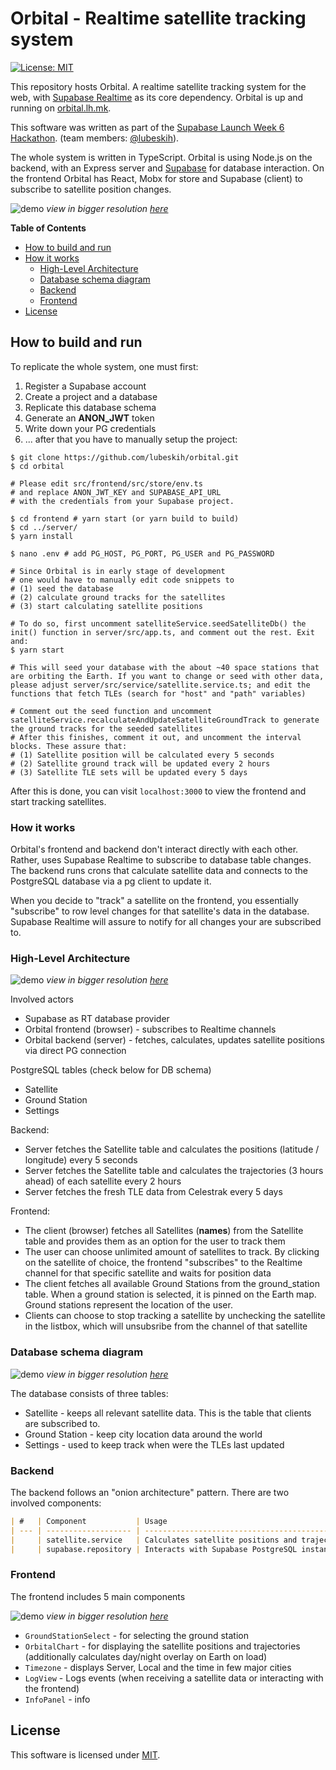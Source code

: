 # Orbital - Realtime satellite tracking system

[![License: MIT](https://img.shields.io/badge/License-MIT-yellow.svg)](LICENSE.md)

This repository hosts Orbital. A realtime satellite tracking system for the web, with [Supabase Realtime](https://supabase.com/docs/guides/realtime) as its core dependency. Orbital is up and running on [orbital.lh.mk](https://orbital.lh.mk).

This software was written as part of the [Supabase Launch Week 6 Hackathon](https://supabase.com/blog/launch-week-6-hackathon). (team members: [@lubeskih](https://github.com/lubeskih)).

The whole system is written in TypeScript. Orbital is using Node.js on the backend, with an Express server and [Supabase](Supabase) for database interaction. On the frontend Orbital has React, Mobx for store and Supabase (client) to subscribe to satellite position changes.

![demo](assets/demo.gif)
_view in bigger resolution [here](https://github.com/lubeskih/orbital-sb/raw/master/assets/demo.gif)_

**Table of Contents**

- [How to build and run](#How-to-build-and-run)
- [How it works](#How-it-works)
  - [High-Level Architecture](#High-Level-Architecture)
  - [Database schema diagram](#Database-schema-diagram)
  - [Backend](#Backend)
  - [Frontend](#Frontend)
- [License](#License)

## How to build and run

To replicate the whole system, one must first:

1. Register a Supabase account
2. Create a project and a database
3. Replicate this database schema
4. Generate an **ANON_JWT** token
5. Write down your PG credentials
6. ... after that you have to manually setup the project:

```
$ git clone https://github.com/lubeskih/orbital.git
$ cd orbital

# Please edit src/frontend/src/store/env.ts
# and replace ANON_JWT_KEY and SUPABASE_API_URL
# with the credentials from your Supabase project.

$ cd frontend # yarn start (or yarn build to build)
$ cd ../server/
$ yarn install

$ nano .env # add PG_HOST, PG_PORT, PG_USER and PG_PASSWORD

# Since Orbital is in early stage of development
# one would have to manually edit code snippets to
# (1) seed the database
# (2) calculate ground tracks for the satellites
# (3) start calculating satellite positions

# To do so, first uncomment satelliteService.seedSatelliteDb() the init() function in server/src/app.ts, and comment out the rest. Exit and:
$ yarn start

# This will seed your database with the about ~40 space stations that are orbiting the Earth. If you want to change or seed with other data, please adjust server/src/service/satellite.service.ts; and edit the functions that fetch TLEs (search for "host" and "path" variables)

# Comment out the seed function and uncomment satelliteService.recalculateAndUpdateSatelliteGroundTrack to generate the ground tracks for the seeded satellites
# After this finishes, comment it out, and uncomment the interval blocks. These assure that:
# (1) Satellite position will be calculated every 5 seconds
# (2) Satellite ground track will be updated every 2 hours
# (3) Satellite TLE sets will be updated every 5 days
```

After this is done, you can visit `localhost:3000` to view the frontend and start tracking satellites.

### How it works

Orbital's frontend and backend don't interact directly with each other. Rather, uses Supabase Realtime to subscribe to database table changes. The backend runs crons that calculate satellite data and connects to the PostgreSQL database via a pg client to update it.

When you decide to "track" a satellite on the frontend, you essentially "subscribe" to row level changes for that satellite's data in the database. Supabase Realtime will assure to notify for all changes your are subscribed to.

### High-Level Architecture

![demo](assets/high-level-orbital.png)
_view in bigger resolution [here](https://github.com/lubeskih/orbital-sb/raw/master/assets/high-level-orbital.png)_

Involved actors

- Supabase as RT database provider
- Orbital frontend (browser) - subscribes to Realtime channels
- Orbital backend (server) - fetches, calculates, updates satellite positions via direct PG connection

PostgreSQL tables (check below for DB schema)

- Satellite
- Ground Station
- Settings

Backend:

- Server fetches the Satellite table and calculates the positions (latitude / longitude) every 5 seconds
- Server fetches the Satellite table and calculates the trajectories (3 hours ahead) of each satellite every 2 hours
- Server fetches the fresh TLE data from Celestrak every 5 days

Frontend:

- The client (browser) fetches all Satellites (**names**) from the Satellite table and provides them as an option for the user to track them
- The user can choose unlimited amount of satellites to track. By clicking on the satellite of choice, the frontend "subscribes" to the Realtime channel for that specific satellite and waits for position data
- The client fetches all available Ground Stations from the ground_station table. When a ground station is selected, it is pinned on the Earth map. Ground stations represent the location of the user.
- Clients can choose to stop tracking a satellite by unchecking the satellite in the listbox, which will unsubsribe from the channel of that satellite

### Database schema diagram

![demo](assets/database-diagram.png)
_view in bigger resolution [here](https://github.com/lubeskih/orbital-sb/raw/master/assets/database-diagram.png)_

The database consists of three tables:

- Satellite - keeps all relevant satellite data. This is the table that clients are subscribed to.
- Ground Station - keep city location data around the world
- Settings - used to keep track when were the TLEs last updated

### Backend

The backend follows an "onion architecture" pattern. There are two involved components:

```markdown
| #   | Component           | Usage                                           |
| --- | ------------------- | ----------------------------------------------- |
|     | satellite.service   | Calculates satellite positions and trajectories |
|     | supabase.repository | Interacts with Supabase PostgreSQL instance     |
```

### Frontend

The frontend includes 5 main components

![demo](assets/components.png)
_view in bigger resolution [here](https://github.com/lubeskih/orbital-sb/raw/master/assets/components.png)_

- `GroundStationSelect` - for selecting the ground station
- `OrbitalChart` - for displaying the satellite positions and trajectories (additionally calculates day/night overlay on Earth on load)
- `Timezone` - displays Server, Local and the time in few major cities
- `LogView` - Logs events (when receiving a satellite data or interacting with the frontend)
- `InfoPanel` - info

## License

This software is licensed under [MIT](LICENSE.md).
